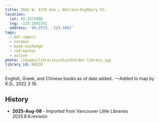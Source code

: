 ```yaml
---
title: 3842 W. 17th Ave.; Wallace—Highbury St.
location:
  lat: 49.2573498
  lng: -123.1892241
  address: '49.2573, -123.1892'
tags:
  - kml-import
  - outdoor
  - book-exchange
  - red-marker
  - active
photo: /images/libraries/placeholder-library.jpg
library_id: 00218
---
```

English, Greek, and Chinese books as of date added..
—Added to map by K.D., 2022 3 19.

## History
- **2025-Aug-08** - Imported from Vancouver Little Libraries 2025.8.6.revision
